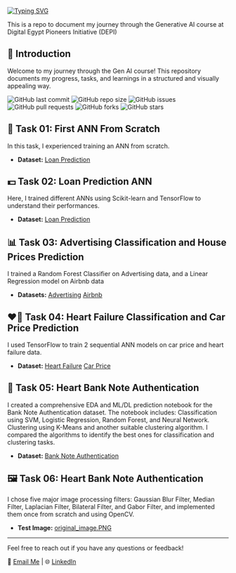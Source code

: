 [![Typing SVG](https://readme-typing-svg.demolab.com/?lines=Welcome+to+My+Repo)](https://git.io/typing-svg)

This is a repo to document my journey through the Generative AI course at Digital Egypt Pioneers Initiative (DEPI)

## 🌟 Introduction
Welcome to my journey through the Gen AI course! This repository documents my progress, tasks, and learnings in a structured and visually appealing way.

![GitHub last commit](https://img.shields.io/github/last-commit/nadeenahmed/GenAI-DEPI)
![GitHub repo size](https://img.shields.io/github/repo-size/nadeenahmed/GenAI-DEPI)
![GitHub issues](https://img.shields.io/github/issues/nadeenahmed/GenAI-DEPI)
![GitHub pull requests](https://img.shields.io/github/issues-pr/nadeenahmed/GenAI-DEPI)
![GitHub forks](https://img.shields.io/github/forks/nadeenahmed/GenAI-DEPI?style=social)
![GitHub stars](https://img.shields.io/github/stars/nadeenahmed/GenAI-DEPI?style=social)

## 🧠 Task 01: First ANN From Scratch
In this task, I experienced training an ANN from scratch.

- **Dataset:** [Loan Prediction](datasets/Bank_Personal_Loan_Modelling.xlsx)


## 💵 Task 02: Loan Prediction ANN
Here, I trained different ANNs using Scikit-learn and TensorFlow to understand their performances.

- **Dataset:** [Loan Prediction](datasets/Bank_Personal_Loan_Modelling.xlsx)

## 📊 Task 03: Advertising Classification and House Prices Prediction
I trained a Random Forest Classifier on Advertising data, and a Linear Regression  model on Airbnb data

- **Datasets:** [Advertising](datasets/advertising.csv)
[Airbnb](datasets/listings_berlin.csv)

## ❤️🚗 Task 04: Heart Failure Classification and Car Price Prediction
I used TensorFlow to train 2 sequential ANN models on car price and heart failure data.

- **Dataset:** [Heart Failure](datasets/heart.csv)
[Car Price](datasets/CarPrice_Assignment.csv)

## 💸 Task 05: Heart Bank Note Authentication
I created a comprehensive EDA and ML/DL prediction notebook for the Bank Note Authentication dataset.
The notebook includes:
Classification using SVM, Logistic Regression, Random Forest, and Neural Network.
Clustering using K-Means and another suitable clustering algorithm.
I compared the algorithms to identify the best ones for classification and clustering tasks.
- **Dataset:** [Bank Note Authentication](datasets/BankNote_Authentication.csv)

## 🖼️ Task 06: Heart Bank Note Authentication
I chose five major image processing filters: Gaussian Blur Filter, Median Filter, Laplacian Filter, Bilateral Filter, and Gabor Filter, and implemented them once from scratch and using OpenCV.

- **Test Image:** [original_image.PNG](datasets/original_image.PNG)
  
---

Feel free to reach out if you have any questions or feedback!

📧 [Email Me](nadeen262002@gmail.com) | 🌐 [LinkedIn](https://www.linkedin.com/in/nadeenahmed/)
